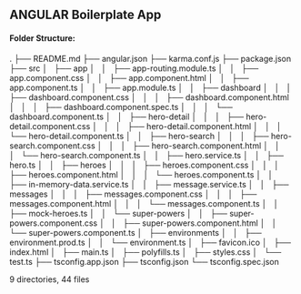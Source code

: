 ## ANGULAR Boilerplate App

#### Folder Structure:

.
├── README.md
├── angular.json
├── karma.conf.js
├── package.json
├── src
│   ├── app
│   │   ├── app-routing.module.ts
│   │   ├── app.component.css
│   │   ├── app.component.html
│   │   ├── app.component.ts
│   │   ├── app.module.ts
│   │   ├── dashboard
│   │   │   ├── dashboard.component.css
│   │   │   ├── dashboard.component.html
│   │   │   ├── dashboard.component.spec.ts
│   │   │   └── dashboard.component.ts
│   │   ├── hero-detail
│   │   │   ├── hero-detail.component.css
│   │   │   ├── hero-detail.component.html
│   │   │   └── hero-detail.component.ts
│   │   ├── hero-search
│   │   │   ├── hero-search.component.css
│   │   │   ├── hero-search.component.html
│   │   │   └── hero-search.component.ts
│   │   ├── hero.service.ts
│   │   ├── hero.ts
│   │   ├── heroes
│   │   │   ├── heroes.component.css
│   │   │   ├── heroes.component.html
│   │   │   └── heroes.component.ts
│   │   ├── in-memory-data.service.ts
│   │   ├── message.service.ts
│   │   ├── messages
│   │   │   ├── messages.component.css
│   │   │   ├── messages.component.html
│   │   │   └── messages.component.ts
│   │   ├── mock-heroes.ts
│   │   └── super-powers
│   │       ├── super-powers.component.css
│   │       ├── super-powers.component.html
│   │       └── super-powers.component.ts
│   ├── environments
│   │   ├── environment.prod.ts
│   │   └── environment.ts
│   ├── favicon.ico
│   ├── index.html
│   ├── main.ts
│   ├── polyfills.ts
│   ├── styles.css
│   └── test.ts
├── tsconfig.app.json
├── tsconfig.json
└── tsconfig.spec.json

9 directories, 44 files
